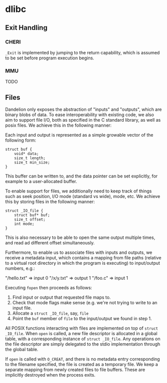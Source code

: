 # dlibc

## Exit Handling

### CHERI
`_Exit` is implemented by jumping to the return capability, which is
assumed to be set before program execution begins.

### MMU
TODO

## Files

Dandelion only exposes the abstraction of "inputs" and "outputs", which
are binary blobs of data. To ease interoperability with existing code,
we also aim to support file I/O, both as specified in the C standard
library, as well as posix files. We achieve this in the following manner:

Each input and output is represented as a simple growable vector of
the following form:

```
struct buf {
    void* data;
    size_t length;
    size_t min_size;
}
```

This buffer can be written to, and the data pointer can be set explicitly,
for example to a user-allocated buffer.

To enable support for files, we additionally need to keep track of things
such as seek position, I/O mode (standard vs wide), mode, etc.
We achieve this by storing files in the following manner:

```
struct _IO_file {
    struct buf* buf;
    size_t offset;
    int mode;
}
```

This is also necessary to be able to open the same output multiple times,
and read ad different offset simultaneously.

Furthermore, to enable us to associate files with inputs and outputs,
we receive a metadata input, which contains a mapping from file paths
(relative to a virtual root directory in which the program is executing)
to input/output numbers, e.g.:

"/hello.txt" => input 0
"/x/y.txt"   => output 1
"/foo.c"     => input 1

Executing `fopen` then proceeds as follows:
1. Find input or output that requested file maps to.
2. Check that mode flags make sense (e.g. we're not trying to write
   to an input file.
3. Allocate a `struct _IO_file`, say, `file`
4. Point the `buf` member of `file` to the input/output we found
   in step 1.

All POSIX functions interacting with files are implemented on top of
`struct _IO_file`. When `open` is called, a new file descriptor is
allocated in a global table, with a corresponding instance of 
`struct _IO_file`. Any operations on the file descriptor are simply
delegated to the stdio implementation through the global table.

If `open` is called with `O_CREAT`, and there is no metadata entry
corresponding to the filename specified, the file is created as
a temporary file. We keep a separate mapping from newly created files
to file buffers. These are implicitly destroyed when the process exits.


